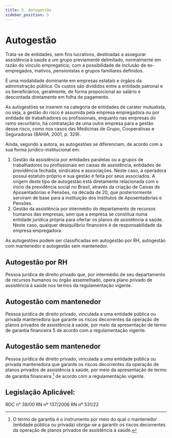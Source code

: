 ```yaml
---
title: 5. Autogestão
sidebar_position: 5
---
```


# Autogestão


Trata-se de entidades, sem fins lucrativos, destinadas a assegurar assistência
à saúde a um grupo previamente delimitado, normalmente em razão do vínculo
empregatício, com a possibilidade de inclusão de ex-empregados, inativos,
pensionistas e grupos familiares definidos.

É uma modalidade dominante em empresas estatais e órgãos da administração
pública. Os custos são divididos entre a entidade patronal e os beneficiários,
geralmente, de forma proporcional ao salário e descontada diretamente em folha
de pagamento.

As autogestões se inserem na categoria de entidades de caráter mutualista, ou
seja, a gestão do risco é assumida pela empresa empregadora ou por entidade de
trabalhadores ou profissionais, enquanto nas empresas do ramo securitário, há
contratação de uma outra empresa para a gestão desse risco, como nos casos das
Medicinas de Grupo, Cooperativas e Seguradoras (BAHIA, 2001, p. 329).

Ainda, segundo a autora, as autogestões se diferenciam, de acordo com a sua forma jurídico-institucional em:

1. Gestão da assistência por entidades paralelas ou a grupos de trabalhadores ou profissionais em caixas
   de assistência, entidades de previdência fechada, sindicatos e associações. Neste caso, a operadora
   possui estatuto próprio e sua gestão é feita por seus associados. A origem deste tipo de autogestão
   está diretamente relacionada com o início da previdência social no Brasil, através da criação de Caixas de Aposentadorias e Pensões, na década de 20, que posteriormente serviram de base para a instituição dos Institutos de Aposentadorias e Pensões.
2. Gestão da assistência por intermédio do departamento de recursos humanos das empresas, sem que a empresa se constitua numa entidade jurídica própria para ofertar os planos de assistência à saúde. Neste caso, qualquer desiquilíbrio financeiro é de responsabilidade da empresa empregadora.

As autogestões podem ser classificadas em autogestão por RH, autogestão com mantenedor e autogestão sem mantenedor.

## Autogestão por RH

Pessoa jurídica de direito privado que, por intermédio de seu departamento de
recursos humanos ou órgão assemelhado, opera plano privado de assistência à
saúde nos termos da regulamentação vigente.

## Autogestão com mantenedor

Pessoa jurídica de direito privado, vinculada a uma entidade pública ou
privada mantenedora que garante os riscos decorrentes da operação de planos
privados de assistência à saúde, por meio da apresentação de termo de garantia
financeira 5 de acordo com a regulamentação vigente.

## Autogestão sem mantenedor

Pessoa jurídica de direito privado, vinculada a uma entidade pública ou
privada mantenedora que garante os riscos decorrentes da operação de planos
privados de assistência à saúde, por meio da apresentação de termo de garantia
financeira [^5] de acordo com a regulamentação vigente.

## Legislação Aplicável:

RDC n° 39/00
RN nº 137/2006
RN nº 531/22







[^5]: O termo de garantia é o instrumento por meio do qual o mantenedor (entidade pública ou privada) obriga-se a garantir os riscos decorrentes da operação de planos privados de assistência à saúde.